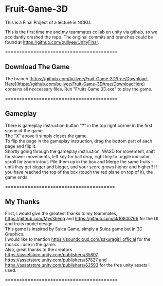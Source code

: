 # Fruit-Game-3D
This is a Final Project of a lecture in NCKU.  
  
This is the first time me and my teammates collab on unity via github, so we accidantly crashed the repo. The original commits and branches could be found at https://github.com/bullyee/UnityFinal.  

========================================  
  
## **Download The Game**
The branch [https://github.com/bullyee/Fruit-Game-3D/tree/Download-Here](https://github.com/bullyee/Fruit-Game-3D/tree/DownloadHere) contains all neccessary files. Run "Fruits Game 3D.exe" to play the game.  
  
========================================  
  
## **Gameplay**
There is gameplay instruction button "?" in the top right corner in the first scene of the game.  
The "X" above it simply closes the game.  
To flip the page in the gameplay instruction, drag the bottom part of each page and flip it.  
Shortly going through the gameplay instruction, WASD for movement, shift for slower movements, left key for ball drop, right key to toggle indicator, scroll for zoom in/out. 
  Pile them up in the box and Merge the same fruits - until they get bigger and bigger, and your score grows higher and higher!! If you have reached the top of the box (touch the red plane on top of it), the game ends.  
  
=======================================  
  
## **My Thanks**  
First, I would give the greatest thanks to my teammates, https://github.com/MysSheng and https://github.com/ck10800766 for the UI and fruits model design.  
This game is inspired by Suica Game, simply a Suica game but in 3D Graphics.  
I would like to mention https://soundcloud.com/sakuragirl_official for the musics i use in the game.  
Also, great thanks to the creators https://assetstore.unity.com/publishers/35697, https://assetstore.unity.com/publishers/57827 and https://assetstore.unity.com/publishers/62593 for the free unity assets i used.  
  
========================================  
